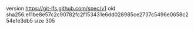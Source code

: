 version https://git-lfs.github.com/spec/v1
oid sha256:e11be8e57c2c90782fc2f153431e6dd028985ce2737c5496e0658c254efe3db5
size 305
